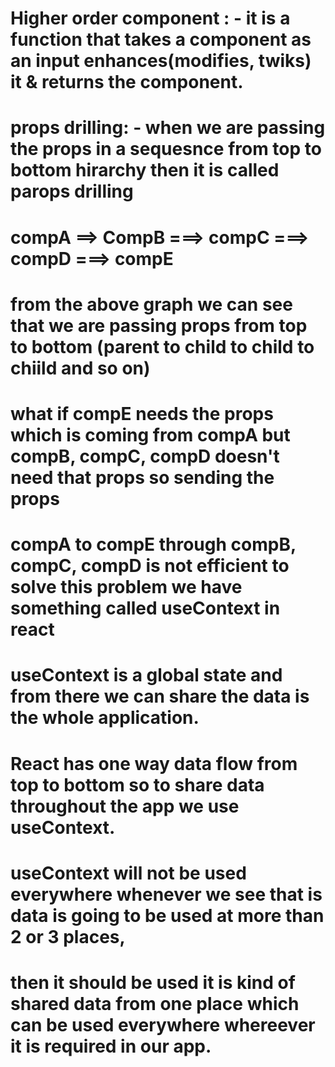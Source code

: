 # Higher order component : - it is a function that takes a component as an input enhances(modifies, twiks) it & returns the component.

# props drilling: - when we are passing the props in a sequesnce from top to bottom hirarchy then it is called parops drilling

# compA ==> CompB ===> compC ===> compD ===> compE
# from the above graph we can see that we are passing props from top to bottom (parent to child to child to chiild and so on)
# what if compE needs the props which is coming from compA but compB, compC, compD doesn't need that props so sending the props
#  compA to compE through compB, compC, compD is not efficient to solve this problem we have something called useContext in react

# useContext is a global state and from there we can share the data is the whole application.

# React has one way data flow from top to bottom so to share data throughout the app we use useContext.

# useContext will not be used everywhere whenever we see that is data is going to be used at more than 2 or 3 places, 
# then it should be used it is kind of shared data from one place which can be used everywhere whereever it is required in our app.
